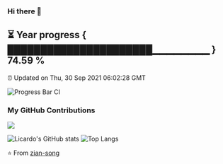 ### Hi there 👋
⏳ Year progress { ██████████████████████▁▁▁▁▁▁▁▁ } 74.59 %
---
⏰ Updated on Thu, 30 Sep 2021 06:02:28 GMT

![Progress Bar CI](https://github.com/song-zian/song-zian/workflows/Progress%20Bar%20CI/badge.svg)

### My GitHub Contributions

![](https://raw.githubusercontent.com/zian-song/zian-song/main/assets/github-contribution-grid-snake.svg)
    
![Licardo's GitHub stats](https://github-readme-stats.vercel.app/api?username=l1cardo&show_icons=true)
![Top Langs](https://github-readme-stats.vercel.app/api/top-langs/?username=l1cardo&layout=compact)

⭐️ From [zian-song](https://github.com/zian-song)
